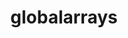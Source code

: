 ---
title: "globalarrays"
layout: cache
categories: [package, develop]
meta: {"versions": ["5.8.2"], "compilers": ["gcc@=11.1.0", "gcc@=11.4.0", "gcc@=9.4.0", "oneapi@=2023.2.0", "oneapi@=2023.2.1"], "oss": ["ubuntu20.04"], "platforms": ["linux"], "targets": ["aarch64", "neoverse_v1", "ppc64le", "x86_64", "x86_64_v3"], "stacks": ["e4s", "e4s-arm", "e4s-neoverse_v1", "e4s-oneapi", "e4s-power", "root"], "num_specs": 31, "num_specs_by_stack": {"root": 31, "e4s-arm": 5, "e4s-neoverse_v1": 4, "e4s-power": 7, "e4s-oneapi": 7, "e4s": 8}}
spec_details: [{"hash": "5hqbaznnbpppjuaaofryrni2lz33emzf", "compiler": "gcc@=11.4.0", "versions": ["5.8.2"], "os": "ubuntu20.04", "platform": "linux", "target": "aarch64", "variants": ["armci=mpi-ts", "build_system=autotools", "~scalapack"], "stacks": ["root", "e4s-arm"], "size": "-", "tarball": "https://binaries.spack.io/develop/build_cache/linux-ubuntu20.04-aarch64/gcc-11.4.0/globalarrays-5.8.2/linux-ubuntu20.04-aarch64-gcc-11.4.0-globalarrays-5.8.2-5hqbaznnbpppjuaaofryrni2lz33emzf.spack"}, {"hash": "a7zcl27y7mz3yzpyuogz5z7ecr7r46gv", "compiler": "gcc@=11.4.0", "versions": ["5.8.2"], "os": "ubuntu20.04", "platform": "linux", "target": "aarch64", "variants": ["armci=mpi-ts", "build_system=autotools", "~scalapack"], "stacks": ["root", "e4s-arm"], "size": "-", "tarball": "https://binaries.spack.io/develop/build_cache/linux-ubuntu20.04-aarch64/gcc-11.4.0/globalarrays-5.8.2/linux-ubuntu20.04-aarch64-gcc-11.4.0-globalarrays-5.8.2-a7zcl27y7mz3yzpyuogz5z7ecr7r46gv.spack"}, {"hash": "ch6ob2gbk3ofn6nwoak3p2ap3pcj4soj", "compiler": "gcc@=11.4.0", "versions": ["5.8.2"], "os": "ubuntu20.04", "platform": "linux", "target": "aarch64", "variants": ["armci=mpi-ts", "build_system=autotools", "~scalapack"], "stacks": ["root", "e4s-arm"], "size": "-", "tarball": "https://binaries.spack.io/develop/build_cache/linux-ubuntu20.04-aarch64/gcc-11.4.0/globalarrays-5.8.2/linux-ubuntu20.04-aarch64-gcc-11.4.0-globalarrays-5.8.2-ch6ob2gbk3ofn6nwoak3p2ap3pcj4soj.spack"}, {"hash": "zje25gacvvy3honerhhp5lwhban5cwhk", "compiler": "gcc@=11.4.0", "versions": ["5.8.2"], "os": "ubuntu20.04", "platform": "linux", "target": "aarch64", "variants": ["armci=mpi-ts", "build_system=autotools", "~scalapack"], "stacks": ["root", "e4s-arm"], "size": "-", "tarball": "https://binaries.spack.io/develop/build_cache/linux-ubuntu20.04-aarch64/gcc-11.4.0/globalarrays-5.8.2/linux-ubuntu20.04-aarch64-gcc-11.4.0-globalarrays-5.8.2-zje25gacvvy3honerhhp5lwhban5cwhk.spack"}, {"hash": "6a3ao7f5uddql7xhxsmc6qzqyevfa26i", "compiler": "gcc@=11.4.0", "versions": ["5.8.2"], "os": "ubuntu20.04", "platform": "linux", "target": "aarch64", "variants": ["armci=mpi-ts", "build_system=autotools", "~scalapack"], "stacks": ["root", "e4s-arm"], "size": "-", "tarball": "https://binaries.spack.io/develop/build_cache/linux-ubuntu20.04-aarch64/gcc-11.4.0/globalarrays-5.8.2/linux-ubuntu20.04-aarch64-gcc-11.4.0-globalarrays-5.8.2-6a3ao7f5uddql7xhxsmc6qzqyevfa26i.spack"}, {"hash": "nac3ylvdiqtiw4c4gg5suurcachgjmcf", "compiler": "gcc@=11.4.0", "versions": ["5.8.2"], "os": "ubuntu20.04", "platform": "linux", "target": "neoverse_v1", "variants": ["armci=mpi-ts", "build_system=autotools", "~scalapack"], "stacks": ["root", "e4s-neoverse_v1"], "size": "-", "tarball": "https://binaries.spack.io/develop/build_cache/linux-ubuntu20.04-neoverse_v1/gcc-11.4.0/globalarrays-5.8.2/linux-ubuntu20.04-neoverse_v1-gcc-11.4.0-globalarrays-5.8.2-nac3ylvdiqtiw4c4gg5suurcachgjmcf.spack"}, {"hash": "qiakqwhivioa5geky5hdthcifsjgvha4", "compiler": "gcc@=11.4.0", "versions": ["5.8.2"], "os": "ubuntu20.04", "platform": "linux", "target": "neoverse_v1", "variants": ["armci=mpi-ts", "build_system=autotools", "~scalapack"], "stacks": ["root", "e4s-neoverse_v1"], "size": "-", "tarball": "https://binaries.spack.io/develop/build_cache/linux-ubuntu20.04-neoverse_v1/gcc-11.4.0/globalarrays-5.8.2/linux-ubuntu20.04-neoverse_v1-gcc-11.4.0-globalarrays-5.8.2-qiakqwhivioa5geky5hdthcifsjgvha4.spack"}, {"hash": "3xuj5bfrgrhfbllr4v7dr5rxwyyc5yxm", "compiler": "gcc@=11.4.0", "versions": ["5.8.2"], "os": "ubuntu20.04", "platform": "linux", "target": "neoverse_v1", "variants": ["armci=mpi-ts", "build_system=autotools", "~scalapack"], "stacks": ["root", "e4s-neoverse_v1"], "size": "-", "tarball": "https://binaries.spack.io/develop/build_cache/linux-ubuntu20.04-neoverse_v1/gcc-11.4.0/globalarrays-5.8.2/linux-ubuntu20.04-neoverse_v1-gcc-11.4.0-globalarrays-5.8.2-3xuj5bfrgrhfbllr4v7dr5rxwyyc5yxm.spack"}, {"hash": "xbaymoqrjudhr74xs5va6p4nr7wdjwaz", "compiler": "gcc@=11.4.0", "versions": ["5.8.2"], "os": "ubuntu20.04", "platform": "linux", "target": "neoverse_v1", "variants": ["armci=mpi-ts", "build_system=autotools", "~scalapack"], "stacks": ["root", "e4s-neoverse_v1"], "size": "-", "tarball": "https://binaries.spack.io/develop/build_cache/linux-ubuntu20.04-neoverse_v1/gcc-11.4.0/globalarrays-5.8.2/linux-ubuntu20.04-neoverse_v1-gcc-11.4.0-globalarrays-5.8.2-xbaymoqrjudhr74xs5va6p4nr7wdjwaz.spack"}, {"hash": "pqnqffc3ugiuh4tfrakmoz5elyv4hwnl", "compiler": "gcc@=11.1.0", "versions": ["5.8.2"], "os": "ubuntu20.04", "platform": "linux", "target": "ppc64le", "variants": ["armci=mpi-ts", "build_system=autotools", "~scalapack"], "stacks": ["root", "e4s-power"], "size": "-", "tarball": "https://binaries.spack.io/develop/build_cache/linux-ubuntu20.04-ppc64le/gcc-11.1.0/globalarrays-5.8.2/linux-ubuntu20.04-ppc64le-gcc-11.1.0-globalarrays-5.8.2-pqnqffc3ugiuh4tfrakmoz5elyv4hwnl.spack"}, {"hash": "pxox5n5ijrbvh6ch5wdyhxkv5v3algmz", "compiler": "gcc@=9.4.0", "versions": ["5.8.2"], "os": "ubuntu20.04", "platform": "linux", "target": "ppc64le", "variants": ["armci=mpi-ts", "build_system=autotools", "~scalapack"], "stacks": ["root", "e4s-power"], "size": "-", "tarball": "https://binaries.spack.io/develop/build_cache/linux-ubuntu20.04-ppc64le/gcc-9.4.0/globalarrays-5.8.2/linux-ubuntu20.04-ppc64le-gcc-9.4.0-globalarrays-5.8.2-pxox5n5ijrbvh6ch5wdyhxkv5v3algmz.spack"}, {"hash": "375g5zywug4nvrkupr3655iqwmv4nx7p", "compiler": "gcc@=9.4.0", "versions": ["5.8.2"], "os": "ubuntu20.04", "platform": "linux", "target": "ppc64le", "variants": ["armci=mpi-ts", "build_system=autotools", "~scalapack"], "stacks": ["root", "e4s-power"], "size": "-", "tarball": "https://binaries.spack.io/develop/build_cache/linux-ubuntu20.04-ppc64le/gcc-9.4.0/globalarrays-5.8.2/linux-ubuntu20.04-ppc64le-gcc-9.4.0-globalarrays-5.8.2-375g5zywug4nvrkupr3655iqwmv4nx7p.spack"}, {"hash": "glwad5kesqbofyukkszzu4fnmxo256b6", "compiler": "gcc@=9.4.0", "versions": ["5.8.2"], "os": "ubuntu20.04", "platform": "linux", "target": "ppc64le", "variants": ["armci=mpi-ts", "build_system=autotools", "~scalapack"], "stacks": ["root", "e4s-power"], "size": "-", "tarball": "https://binaries.spack.io/develop/build_cache/linux-ubuntu20.04-ppc64le/gcc-9.4.0/globalarrays-5.8.2/linux-ubuntu20.04-ppc64le-gcc-9.4.0-globalarrays-5.8.2-glwad5kesqbofyukkszzu4fnmxo256b6.spack"}, {"hash": "sht6rnvb7mwbp6nvbexts6oi4nn77lrv", "compiler": "gcc@=9.4.0", "versions": ["5.8.2"], "os": "ubuntu20.04", "platform": "linux", "target": "ppc64le", "variants": ["armci=mpi-ts", "build_system=autotools", "~scalapack"], "stacks": ["root", "e4s-power"], "size": "-", "tarball": "https://binaries.spack.io/develop/build_cache/linux-ubuntu20.04-ppc64le/gcc-9.4.0/globalarrays-5.8.2/linux-ubuntu20.04-ppc64le-gcc-9.4.0-globalarrays-5.8.2-sht6rnvb7mwbp6nvbexts6oi4nn77lrv.spack"}, {"hash": "lgwkraheu6jzojigi45fhl6pwp4avzmv", "compiler": "gcc@=9.4.0", "versions": ["5.8.2"], "os": "ubuntu20.04", "platform": "linux", "target": "ppc64le", "variants": ["armci=mpi-ts", "build_system=autotools", "~scalapack"], "stacks": ["root", "e4s-power"], "size": "-", "tarball": "https://binaries.spack.io/develop/build_cache/linux-ubuntu20.04-ppc64le/gcc-9.4.0/globalarrays-5.8.2/linux-ubuntu20.04-ppc64le-gcc-9.4.0-globalarrays-5.8.2-lgwkraheu6jzojigi45fhl6pwp4avzmv.spack"}, {"hash": "vngn5hxgnltcxhnscvafzsr72ht557ra", "compiler": "gcc@=9.4.0", "versions": ["5.8.2"], "os": "ubuntu20.04", "platform": "linux", "target": "ppc64le", "variants": ["armci=mpi-ts", "build_system=autotools", "~scalapack"], "stacks": ["root", "e4s-power"], "size": "-", "tarball": "https://binaries.spack.io/develop/build_cache/linux-ubuntu20.04-ppc64le/gcc-9.4.0/globalarrays-5.8.2/linux-ubuntu20.04-ppc64le-gcc-9.4.0-globalarrays-5.8.2-vngn5hxgnltcxhnscvafzsr72ht557ra.spack"}, {"hash": "nqvisf3z2godzxoiaklueh64rxtlsnn4", "compiler": "oneapi@=2023.2.0", "versions": ["5.8.2"], "os": "ubuntu20.04", "platform": "linux", "target": "x86_64", "variants": ["armci=mpi-ts", "build_system=autotools", "~scalapack"], "stacks": ["root", "e4s-oneapi"], "size": "-", "tarball": "https://binaries.spack.io/develop/build_cache/linux-ubuntu20.04-x86_64/oneapi-2023.2.0/globalarrays-5.8.2/linux-ubuntu20.04-x86_64-oneapi-2023.2.0-globalarrays-5.8.2-nqvisf3z2godzxoiaklueh64rxtlsnn4.spack"}, {"hash": "bfalcjsxb2ampb63c357pviftajbugp7", "compiler": "gcc@=11.1.0", "versions": ["5.8.2"], "os": "ubuntu20.04", "platform": "linux", "target": "x86_64_v3", "variants": ["armci=mpi-ts", "build_system=autotools", "~scalapack"], "stacks": ["root", "e4s"], "size": "-", "tarball": "https://binaries.spack.io/develop/build_cache/linux-ubuntu20.04-x86_64_v3/gcc-11.1.0/globalarrays-5.8.2/linux-ubuntu20.04-x86_64_v3-gcc-11.1.0-globalarrays-5.8.2-bfalcjsxb2ampb63c357pviftajbugp7.spack"}, {"hash": "d4uu573gtju6p6rrbwzydlsuopkzmsbd", "compiler": "gcc@=11.4.0", "versions": ["5.8.2"], "os": "ubuntu20.04", "platform": "linux", "target": "x86_64_v3", "variants": ["armci=mpi-ts", "build_system=autotools", "~scalapack"], "stacks": ["root", "e4s"], "size": "-", "tarball": "https://binaries.spack.io/develop/build_cache/linux-ubuntu20.04-x86_64_v3/gcc-11.4.0/globalarrays-5.8.2/linux-ubuntu20.04-x86_64_v3-gcc-11.4.0-globalarrays-5.8.2-d4uu573gtju6p6rrbwzydlsuopkzmsbd.spack"}, {"hash": "2ehfrt5qiov223xfcocqwd65zsujbatp", "compiler": "gcc@=11.4.0", "versions": ["5.8.2"], "os": "ubuntu20.04", "platform": "linux", "target": "x86_64_v3", "variants": ["armci=mpi-ts", "build_system=autotools", "~scalapack"], "stacks": ["root", "e4s"], "size": "-", "tarball": "https://binaries.spack.io/develop/build_cache/linux-ubuntu20.04-x86_64_v3/gcc-11.4.0/globalarrays-5.8.2/linux-ubuntu20.04-x86_64_v3-gcc-11.4.0-globalarrays-5.8.2-2ehfrt5qiov223xfcocqwd65zsujbatp.spack"}, {"hash": "qay3snqsivb4qjmvfgmpr2hfqvr6xt72", "compiler": "gcc@=11.4.0", "versions": ["5.8.2"], "os": "ubuntu20.04", "platform": "linux", "target": "x86_64_v3", "variants": ["armci=mpi-ts", "build_system=autotools", "~scalapack"], "stacks": ["root", "e4s"], "size": "-", "tarball": "https://binaries.spack.io/develop/build_cache/linux-ubuntu20.04-x86_64_v3/gcc-11.4.0/globalarrays-5.8.2/linux-ubuntu20.04-x86_64_v3-gcc-11.4.0-globalarrays-5.8.2-qay3snqsivb4qjmvfgmpr2hfqvr6xt72.spack"}, {"hash": "xidt6p3wds6okgegsah7dso3mrsqaeu7", "compiler": "gcc@=11.4.0", "versions": ["5.8.2"], "os": "ubuntu20.04", "platform": "linux", "target": "x86_64_v3", "variants": ["armci=mpi-ts", "build_system=autotools", "~scalapack"], "stacks": ["root", "e4s"], "size": "-", "tarball": "https://binaries.spack.io/develop/build_cache/linux-ubuntu20.04-x86_64_v3/gcc-11.4.0/globalarrays-5.8.2/linux-ubuntu20.04-x86_64_v3-gcc-11.4.0-globalarrays-5.8.2-xidt6p3wds6okgegsah7dso3mrsqaeu7.spack"}, {"hash": "jlvmdzsvtr6t6ckzcx675odovv5v3cep", "compiler": "gcc@=11.4.0", "versions": ["5.8.2"], "os": "ubuntu20.04", "platform": "linux", "target": "x86_64_v3", "variants": ["armci=mpi-ts", "build_system=autotools", "~scalapack"], "stacks": ["root", "e4s"], "size": "-", "tarball": "https://binaries.spack.io/develop/build_cache/linux-ubuntu20.04-x86_64_v3/gcc-11.4.0/globalarrays-5.8.2/linux-ubuntu20.04-x86_64_v3-gcc-11.4.0-globalarrays-5.8.2-jlvmdzsvtr6t6ckzcx675odovv5v3cep.spack"}, {"hash": "qboewz4qpcagwhbscaafx2fapugtzai5", "compiler": "gcc@=11.4.0", "versions": ["5.8.2"], "os": "ubuntu20.04", "platform": "linux", "target": "x86_64_v3", "variants": ["armci=mpi-ts", "build_system=autotools", "~scalapack"], "stacks": ["root", "e4s"], "size": "-", "tarball": "https://binaries.spack.io/develop/build_cache/linux-ubuntu20.04-x86_64_v3/gcc-11.4.0/globalarrays-5.8.2/linux-ubuntu20.04-x86_64_v3-gcc-11.4.0-globalarrays-5.8.2-qboewz4qpcagwhbscaafx2fapugtzai5.spack"}, {"hash": "u4nobxc55enezqxi3fsx42gf3z37v7tm", "compiler": "gcc@=11.4.0", "versions": ["5.8.2"], "os": "ubuntu20.04", "platform": "linux", "target": "x86_64_v3", "variants": ["armci=mpi-ts", "build_system=autotools", "~scalapack"], "stacks": ["root", "e4s"], "size": "-", "tarball": "https://binaries.spack.io/develop/build_cache/linux-ubuntu20.04-x86_64_v3/gcc-11.4.0/globalarrays-5.8.2/linux-ubuntu20.04-x86_64_v3-gcc-11.4.0-globalarrays-5.8.2-u4nobxc55enezqxi3fsx42gf3z37v7tm.spack"}, {"hash": "slfqjdosvkwnv623wdjp5dz5yluslqt4", "compiler": "oneapi@=2023.2.0", "versions": ["5.8.2"], "os": "ubuntu20.04", "platform": "linux", "target": "x86_64_v3", "variants": ["armci=mpi-ts", "build_system=autotools", "~scalapack"], "stacks": ["root", "e4s-oneapi"], "size": "-", "tarball": "https://binaries.spack.io/develop/build_cache/linux-ubuntu20.04-x86_64_v3/oneapi-2023.2.0/globalarrays-5.8.2/linux-ubuntu20.04-x86_64_v3-oneapi-2023.2.0-globalarrays-5.8.2-slfqjdosvkwnv623wdjp5dz5yluslqt4.spack"}, {"hash": "qe63flgbmwrjtrqlc63hmfukynwbezyl", "compiler": "oneapi@=2023.2.1", "versions": ["5.8.2"], "os": "ubuntu20.04", "platform": "linux", "target": "x86_64_v3", "variants": ["armci=mpi-ts", "build_system=autotools", "~scalapack"], "stacks": ["root", "e4s-oneapi"], "size": "-", "tarball": "https://binaries.spack.io/develop/build_cache/linux-ubuntu20.04-x86_64_v3/oneapi-2023.2.1/globalarrays-5.8.2/linux-ubuntu20.04-x86_64_v3-oneapi-2023.2.1-globalarrays-5.8.2-qe63flgbmwrjtrqlc63hmfukynwbezyl.spack"}, {"hash": "3m4hgzsefxhfppzfkfj4j2xovmular3p", "compiler": "oneapi@=2023.2.1", "versions": ["5.8.2"], "os": "ubuntu20.04", "platform": "linux", "target": "x86_64_v3", "variants": ["armci=mpi-ts", "build_system=autotools", "~scalapack"], "stacks": ["root", "e4s-oneapi"], "size": "-", "tarball": "https://binaries.spack.io/develop/build_cache/linux-ubuntu20.04-x86_64_v3/oneapi-2023.2.1/globalarrays-5.8.2/linux-ubuntu20.04-x86_64_v3-oneapi-2023.2.1-globalarrays-5.8.2-3m4hgzsefxhfppzfkfj4j2xovmular3p.spack"}, {"hash": "hodn3ynin5fzgprw6ajlerkt42ebyqki", "compiler": "oneapi@=2023.2.1", "versions": ["5.8.2"], "os": "ubuntu20.04", "platform": "linux", "target": "x86_64_v3", "variants": ["armci=mpi-ts", "build_system=autotools", "~scalapack"], "stacks": ["root", "e4s-oneapi"], "size": "-", "tarball": "https://binaries.spack.io/develop/build_cache/linux-ubuntu20.04-x86_64_v3/oneapi-2023.2.1/globalarrays-5.8.2/linux-ubuntu20.04-x86_64_v3-oneapi-2023.2.1-globalarrays-5.8.2-hodn3ynin5fzgprw6ajlerkt42ebyqki.spack"}, {"hash": "7xhvojnzrhzpidau7jpio7j6osmqbobm", "compiler": "oneapi@=2023.2.1", "versions": ["5.8.2"], "os": "ubuntu20.04", "platform": "linux", "target": "x86_64_v3", "variants": ["armci=mpi-ts", "build_system=autotools", "~scalapack"], "stacks": ["root", "e4s-oneapi"], "size": "-", "tarball": "https://binaries.spack.io/develop/build_cache/linux-ubuntu20.04-x86_64_v3/oneapi-2023.2.1/globalarrays-5.8.2/linux-ubuntu20.04-x86_64_v3-oneapi-2023.2.1-globalarrays-5.8.2-7xhvojnzrhzpidau7jpio7j6osmqbobm.spack"}, {"hash": "emyaxbjpmmsskumufkasxunrxh5f7z3v", "compiler": "oneapi@=2023.2.1", "versions": ["5.8.2"], "os": "ubuntu20.04", "platform": "linux", "target": "x86_64_v3", "variants": ["armci=mpi-ts", "build_system=autotools", "~scalapack"], "stacks": ["root", "e4s-oneapi"], "size": "-", "tarball": "https://binaries.spack.io/develop/build_cache/linux-ubuntu20.04-x86_64_v3/oneapi-2023.2.1/globalarrays-5.8.2/linux-ubuntu20.04-x86_64_v3-oneapi-2023.2.1-globalarrays-5.8.2-emyaxbjpmmsskumufkasxunrxh5f7z3v.spack"}]
---